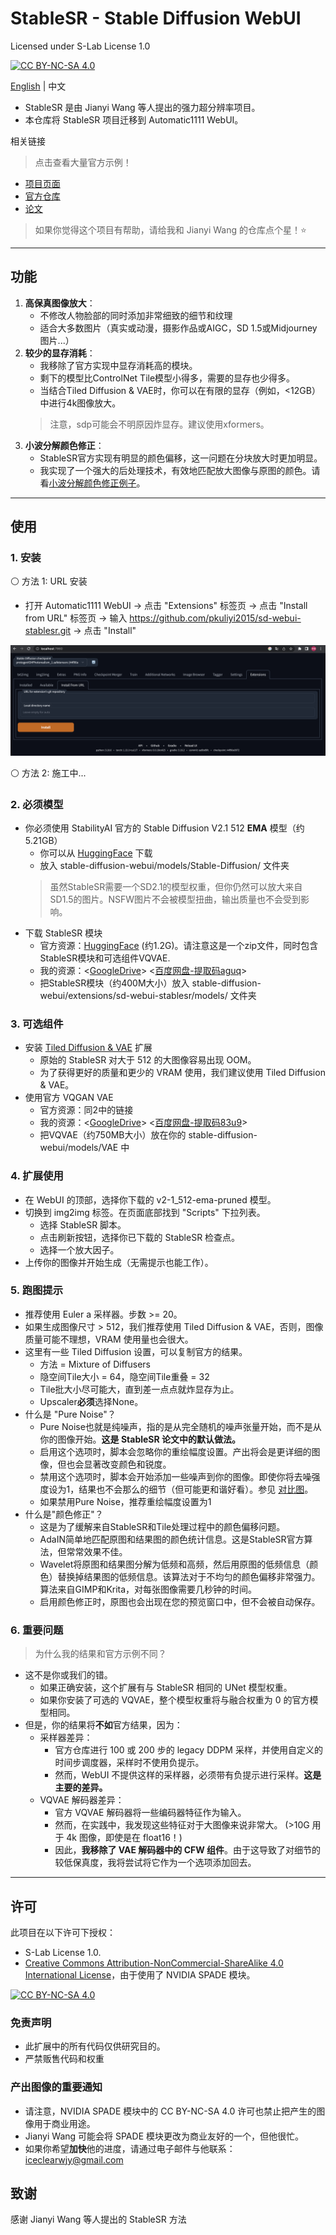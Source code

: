 # StableSR - Stable Diffusion WebUI

Licensed under S-Lab License 1.0

[![CC BY-NC-SA 4.0][cc-by-nc-sa-shield]][cc-by-nc-sa]

[English](README.md) | 中文

- StableSR 是由 Jianyi Wang 等人提出的强力超分辨率项目。
- 本仓库将 StableSR 项目迁移到 Automatic1111 WebUI。

相关链接

> 点击查看大量官方示例！

- [项目页面](https://iceclear.github.io/projects/stablesr/)
- [官方仓库](https://github.com/IceClear/StableSR)
- [论文](https://arxiv.org/abs/2305.07015)

> 如果你觉得这个项目有帮助，请给我和 Jianyi Wang 的仓库点个星！⭐
***

## 功能

1. **高保真图像放大**：
    - 不修改人物脸部的同时添加非常细致的细节和纹理
    - 适合大多数图片（真实或动漫，摄影作品或AIGC，SD 1.5或Midjourney图片...）
2. **较少的显存消耗**：
    - 我移除了官方实现中显存消耗高的模块。
    - 剩下的模型比ControlNet Tile模型小得多，需要的显存也少得多。
    - 当结合Tiled Diffusion & VAE时，你可以在有限的显存（例如，<12GB）中进行4k图像放大。
    > 注意，sdp可能会不明原因炸显存。建议使用xformers。
3. **小波分解颜色修正**：
    - StableSR官方实现有明显的颜色偏移，这一问题在分块放大时更加明显。
    - 我实现了一个强大的后处理技术，有效地匹配放大图像与原图的颜色。请看[小波分解颜色修正例子](https://imgsli.com/MTgwNDg2/)。

***
## 使用

### 1. 安装

⚪ 方法 1: URL 安装

- 打开 Automatic1111 WebUI -> 点击 "Extensions" 标签页 -> 点击 "Install from URL" 标签页 -> 输入 https://github.com/pkuliyi2015/sd-webui-stablesr.git -> 点击 "Install"

![installation](https://github.com/pkuliyi2015/multidiffusion-img-demo/blob/master/installation.png?raw=true)

⚪ 方法 2: 施工中...

### 2. 必须模型

- 你必须使用 StabilityAI 官方的 Stable Diffusion V2.1 512 **EMA** 模型（约 5.21GB）
    - 你可以从 [HuggingFace](https://huggingface.co/stabilityai/stable-diffusion-2-1-base) 下载
    - 放入 stable-diffusion-webui/models/Stable-Diffusion/ 文件夹
    > 虽然StableSR需要一个SD2.1的模型权重，但你仍然可以放大来自SD1.5的图片。NSFW图片不会被模型扭曲，输出质量也不会受到影响。
- 下载 StableSR 模块
    - 官方资源：[HuggingFace](https://huggingface.co/Iceclear/StableSR/resolve/main/weibu_models.zip) (约1.2G)。请注意这是一个zip文件，同时包含StableSR模块和可选组件VQVAE.
    - 我的资源：<[GoogleDrive](https://drive.google.com/file/d/1tWjkZQhfj07sHDR4r9Ta5Fk4iMp1t3Qw/view?usp=sharing)> <[百度网盘-提取码aguq](https://pan.baidu.com/s/1Nq_6ciGgKnTu0W14QcKKWg?pwd=aguq)>
    - 把StableSR模块（约400M大小）放入 stable-diffusion-webui/extensions/sd-webui-stablesr/models/ 文件夹

### 3. 可选组件

- 安装 [Tiled Diffusion & VAE](https://github.com/pkuliyi2015/multidiffusion-upscaler-for-automatic1111) 扩展
    - 原始的 StableSR 对大于 512 的大图像容易出现 OOM。
    - 为了获得更好的质量和更少的 VRAM 使用，我们建议使用 Tiled Diffusion & VAE。
- 使用官方 VQGAN VAE
    - 官方资源：同2中的链接
    - 我的资源：<[GoogleDrive](https://drive.google.com/file/d/1ARtDMia3_CbwNsGxxGcZ5UP75W4PeIEI/view?usp=share_link)> <[百度网盘-提取码83u9](https://pan.baidu.com/s/1YCYmGBethR9JZ8-eypoIiQ?pwd=83u9)>
    - 把VQVAE（约750MB大小）放在你的 stable-diffusion-webui/models/VAE 中

### 4. 扩展使用

- 在 WebUI 的顶部，选择你下载的 v2-1_512-ema-pruned 模型。
- 切换到 img2img 标签。在页面底部找到 "Scripts" 下拉列表。
    - 选择 StableSR 脚本。
    - 点击刷新按钮，选择你已下载的 StableSR 检查点。
    - 选择一个放大因子。
- 上传你的图像并开始生成（无需提示也能工作）。

### 5. 跑图提示

- 推荐使用 Euler a 采样器。步数 >= 20。
- 如果生成图像尺寸 > 512，我们推荐使用 Tiled Diffusion & VAE，否则，图像质量可能不理想，VRAM 使用量也会很大。
- 这里有一些 Tiled Diffusion 设置，可以复制官方的结果。
    - 方法 = Mixture of Diffusers
    - 隐空间Tile大小 = 64，隐空间Tile重叠 = 32
    - Tile批大小尽可能大，直到差一点点就炸显存为止。
    - Upscaler**必须**选择None。
- 什么是 "Pure Noise"？
    - Pure Noise也就是纯噪声，指的是从完全随机的噪声张量开始，而不是从你的图像开始。**这是 StableSR 论文中的默认做法。**
    - 启用这个选项时，脚本会忽略你的重绘幅度设置。产出将会是更详细的图像，但也会显著改变颜色和锐度。
    - 禁用这个选项时，脚本会开始添加一些噪声到你的图像。即使你将去噪强度设为1，结果也不会那么的细节（但可能更和谐好看）。参见 [对比图](https://imgsli.com/MTgwMTMx)。
    - 如果禁用Pure Noise，推荐重绘幅度设置为1
- 什么是"颜色修正"？
    - 这是为了缓解来自StableSR和Tile处理过程中的颜色偏移问题。
    - AdaIN简单地匹配原图和结果图的颜色统计信息。这是StableSR官方算法，但常常效果不佳。
    - Wavelet将原图和结果图分解为低频和高频，然后用原图的低频信息（颜色）替换掉结果图的低频信息。该算法对于不均匀的颜色偏移非常强力。算法来自GIMP和Krita，对每张图像需要几秒钟的时间。
    - 启用颜色修正时，原图也会出现在您的预览窗口中，但不会被自动保存。

### 6. 重要问题

> 为什么我的结果和官方示例不同？

- 这不是你或我们的错。
    - 如果正确安装，这个扩展有与 StableSR 相同的 UNet 模型权重。
    - 如果你安装了可选的 VQVAE，整个模型权重将与融合权重为 0 的官方模型相同。
- 但是，你的结果将**不如**官方结果，因为：
    - 采样器差异：
        - 官方仓库进行 100 或 200 步的 legacy DDPM 采样，并使用自定义的时间步调度器，采样时不使用负提示。
        - 然而，WebUI 不提供这样的采样器，必须带有负提示进行采样。**这是主要的差异。**
    - VQVAE 解码器差异：
        - 官方 VQVAE 解码器将一些编码器特征作为输入。
        - 然而，在实践中，我发现这些特征对于大图像来说非常大。 (>10G 用于 4k 图像，即使是在 float16！)
        - 因此，**我移除了 VAE 解码器中的 CFW 组件**。由于这导致了对细节的较低保真度，我将尝试将它作为一个选项添加回去。

***
## 许可

此项目在以下许可下授权：

- S-Lab License 1.0.
- [Creative Commons Attribution-NonCommercial-ShareAlike 4.0 International License][cc-by-nc-sa]，由于使用了 NVIDIA SPADE 模块。

[![CC BY-NC-SA 4.0][cc-by-nc-sa-image]][cc-by-nc-sa]

[cc-by-nc-sa]: http://creativecommons.org/licenses/by-nc-sa/4.0/
[cc-by-nc-sa-image]: https://licensebuttons.net/l/by-nc-sa/4.0/88x31.png
[cc-by-nc-sa-shield]: https://img.shields.io/badge/License-CC%20BY--NC--SA%204.0-lightgrey.svg

### 免责声明

- 此扩展中的所有代码仅供研究目的。
- 严禁贩售代码和权重

### 产出图像的重要通知

- 请注意，NVIDIA SPADE 模块中的 CC BY-NC-SA 4.0 许可也禁止把产生的图像用于商业用途。
- Jianyi Wang 可能会将 SPADE 模块更改为商业友好的一个，但他很忙。
- 如果你希望**加快**他的进度，请通过电子邮件与他联系：iceclearwjy@gmail.com

## 致谢

感谢 Jianyi Wang 等人提出的 StableSR 方法